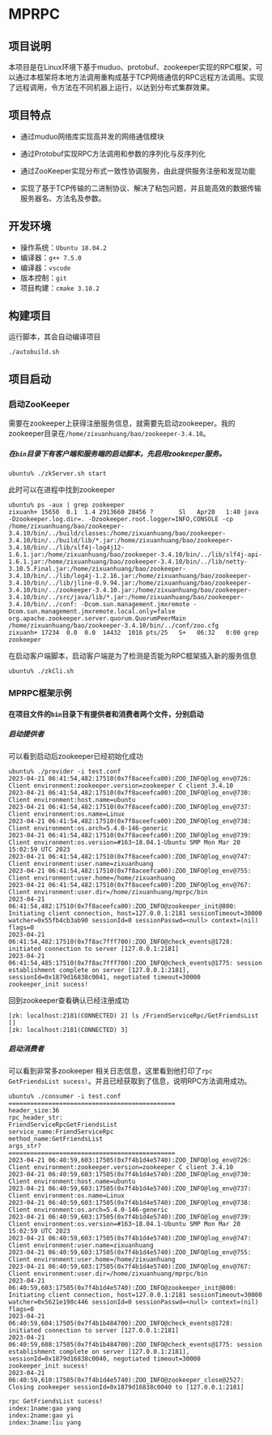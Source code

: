 # MPRPC

## 项目说明

本项目是在Linux环境下基于muduo、protobuf、zookeeper实现的RPC框架，可以通过本框架将本地方法调用重构成基于TCP网络通信的RPC远程方法调用。实现了远程调用，令方法在不同机器上运行，以达到分布式集群效果。

## 项目特点

- 通过muduo网络库实现高并发的网络通信模块

- 通过Protobuf实现RPC方法调用和参数的序列化与反序列化

- 通过ZooKeeper实现分布式一致性协调服务，由此提供服务注册和发现功能

- 实现了基于TCP传输的二进制协议、解决了粘包问题，并且能高效的数据传输服务器名、方法名及参数。

## 开发环境

- 操作系统：`Ubuntu 18.04.2`
- 编译器：`g++ 7.5.0`
- 编译器：`vscode`
- 版本控制：`git`
- 项目构建：`cmake 3.10.2`

## 构建项目

运行脚本，其会自动编译项目

```shell
./autobuild.sh
```

## 项目启动

### 启动ZooKeeper

需要在zookeeper上获得注册服务信息，就需要先启动zookeeper。我的zookeeper目录在`/home/zixuanhuang/bao/zookeeper-3.4.10`。

##### 在`bin`目录下有客户端和服务端的启动脚本，先启用zookeeper服务。

```shell
ubuntu% ./zkServer.sh start
```

此时可以在进程中找到zookeeper

```shell
ubuntu% ps -aux | grep zookeeper
zixuanh+ 15650  0.1  1.4 2913660 28456 ?       Sl   Apr20   1:40 java -Dzookeeper.log.dir=. -Dzookeeper.root.logger=INFO,CONSOLE -cp /home/zixuanhuang/bao/zookeeper-3.4.10/bin/../build/classes:/home/zixuanhuang/bao/zookeeper-3.4.10/bin/../build/lib/*.jar:/home/zixuanhuang/bao/zookeeper-3.4.10/bin/../lib/slf4j-log4j12-1.6.1.jar:/home/zixuanhuang/bao/zookeeper-3.4.10/bin/../lib/slf4j-api-1.6.1.jar:/home/zixuanhuang/bao/zookeeper-3.4.10/bin/../lib/netty-3.10.5.Final.jar:/home/zixuanhuang/bao/zookeeper-3.4.10/bin/../lib/log4j-1.2.16.jar:/home/zixuanhuang/bao/zookeeper-3.4.10/bin/../lib/jline-0.9.94.jar:/home/zixuanhuang/bao/zookeeper-3.4.10/bin/../zookeeper-3.4.10.jar:/home/zixuanhuang/bao/zookeeper-3.4.10/bin/../src/java/lib/*.jar:/home/zixuanhuang/bao/zookeeper-3.4.10/bin/../conf: -Dcom.sun.management.jmxremote -Dcom.sun.management.jmxremote.local.only=false org.apache.zookeeper.server.quorum.QuorumPeerMain /home/zixuanhuang/bao/zookeeper-3.4.10/bin/../conf/zoo.cfg
zixuanh+ 17234  0.0  0.0  14432  1016 pts/25   S+   06:32   0:00 grep zookeeper
```

在启动客户端脚本，启动客户端是为了检测是否能为RPC框架插入新的服务信息

```shell
ubuntu% ./zkCli.sh
```

### MPRPC框架示例

#### 在项目文件的`bin`目录下有提供者和消费者两个文件，分别启动

##### 启动提供者

可以看到启动后zookeeper已经初始化成功

```shell
ubuntu% ./provider -i test.conf
2023-04-21 06:41:54,482:17510(0x7f8aceefca00):ZOO_INFO@log_env@726: Client environment:zookeeper.version=zookeeper C client 3.4.10
2023-04-21 06:41:54,482:17510(0x7f8aceefca00):ZOO_INFO@log_env@730: Client environment:host.name=ubuntu
2023-04-21 06:41:54,482:17510(0x7f8aceefca00):ZOO_INFO@log_env@737: Client environment:os.name=Linux
2023-04-21 06:41:54,482:17510(0x7f8aceefca00):ZOO_INFO@log_env@738: Client environment:os.arch=5.4.0-146-generic
2023-04-21 06:41:54,482:17510(0x7f8aceefca00):ZOO_INFO@log_env@739: Client environment:os.version=#163~18.04.1-Ubuntu SMP Mon Mar 20 15:02:59 UTC 2023
2023-04-21 06:41:54,482:17510(0x7f8aceefca00):ZOO_INFO@log_env@747: Client environment:user.name=zixuanhuang
2023-04-21 06:41:54,482:17510(0x7f8aceefca00):ZOO_INFO@log_env@755: Client environment:user.home=/home/zixuanhuang
2023-04-21 06:41:54,482:17510(0x7f8aceefca00):ZOO_INFO@log_env@767: Client environment:user.dir=/home/zixuanhuang/mprpc/bin
2023-04-21 06:41:54,482:17510(0x7f8aceefca00):ZOO_INFO@zookeeper_init@800: Initiating client connection, host=127.0.0.1:2181 sessionTimeout=30000 watcher=0x55fb4cb3ab90 sessionId=0 sessionPasswd=<null> context=(nil) flags=0
2023-04-21 06:41:54,482:17510(0x7f8ac7fff700):ZOO_INFO@check_events@1728: initiated connection to server [127.0.0.1:2181]
2023-04-21 06:41:54,485:17510(0x7f8ac7fff700):ZOO_INFO@check_events@1775: session establishment complete on server [127.0.0.1:2181], sessionId=0x1879d16838c0041, negotiated timeout=30000
zookeeper_init sucess!
```

回到zookeeper查看确认已经注册成功

```shell
[zk: localhost:2181(CONNECTED) 2] ls /FriendServiceRpc/GetFriendsList
[]
[zk: localhost:2181(CONNECTED) 3] 
```

##### 启动消费者

可以看到非常多zookeeper 相关日志信息，这里看到他打印了`rpc GetFriendsList sucess!`。并且已经获取到了信息，说明RPC方法调用成功。

```shell
ubuntu% ./consumer -i test.conf
==============================================
header_size:36
rpc_header_str:
FriendServiceRpcGetFriendsList
service_name:FriendServiceRpc
method_name:GetFriendsList
args_str?
==============================================
2023-04-21 06:40:59,603:17505(0x7f4b1d4e5740):ZOO_INFO@log_env@726: Client environment:zookeeper.version=zookeeper C client 3.4.10
2023-04-21 06:40:59,603:17505(0x7f4b1d4e5740):ZOO_INFO@log_env@730: Client environment:host.name=ubuntu
2023-04-21 06:40:59,603:17505(0x7f4b1d4e5740):ZOO_INFO@log_env@737: Client environment:os.name=Linux
2023-04-21 06:40:59,603:17505(0x7f4b1d4e5740):ZOO_INFO@log_env@738: Client environment:os.arch=5.4.0-146-generic
2023-04-21 06:40:59,603:17505(0x7f4b1d4e5740):ZOO_INFO@log_env@739: Client environment:os.version=#163~18.04.1-Ubuntu SMP Mon Mar 20 15:02:59 UTC 2023
2023-04-21 06:40:59,603:17505(0x7f4b1d4e5740):ZOO_INFO@log_env@747: Client environment:user.name=zixuanhuang
2023-04-21 06:40:59,603:17505(0x7f4b1d4e5740):ZOO_INFO@log_env@755: Client environment:user.home=/home/zixuanhuang
2023-04-21 06:40:59,603:17505(0x7f4b1d4e5740):ZOO_INFO@log_env@767: Client environment:user.dir=/home/zixuanhuang/mprpc/bin
2023-04-21 06:40:59,603:17505(0x7f4b1d4e5740):ZOO_INFO@zookeeper_init@800: Initiating client connection, host=127.0.0.1:2181 sessionTimeout=30000 watcher=0x5621e198c446 sessionId=0 sessionPasswd=<null> context=(nil) flags=0
2023-04-21 06:40:59,604:17505(0x7f4b1b484700):ZOO_INFO@check_events@1728: initiated connection to server [127.0.0.1:2181]
2023-04-21 06:40:59,608:17505(0x7f4b1b484700):ZOO_INFO@check_events@1775: session establishment complete on server [127.0.0.1:2181], sessionId=0x1879d16838c0040, negotiated timeout=30000
zookeeper_init sucess!
2023-04-21 06:40:59,610:17505(0x7f4b1d4e5740):ZOO_INFO@zookeeper_close@2527: Closing zookeeper sessionId=0x1879d16838c0040 to [127.0.0.1:2181]

rpc GetFriendsList sucess!
index:1name:gao yang
index:2name:gao yi
index:3name:liu yang
```





